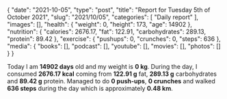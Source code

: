{
    "date": "2021-10-05",
    "type": "post",
    "title": "Report for Tuesday 5th of October 2021",
    "slug": "2021\/10\/05",
    "categories": [
        "Daily report"
    ],
    "images": [],
    "health": {
        "weight": 0,
        "height": 173,
        "age": 14902
    },
    "nutrition": {
        "calories": 2676.17,
        "fat": 122.91,
        "carbohydrates": 289.13,
        "protein": 89.42
    },
    "exercise": {
        "pushups": 0,
        "crunches": 0,
        "steps": 636
    },
    "media": {
        "books": [],
        "podcast": [],
        "youtube": [],
        "movies": [],
        "photos": []
    }
}

Today I am <strong>14902 days</strong> old and my weight is <strong>0 kg</strong>. During the day, I consumed <strong>2676.17 kcal</strong> coming from <strong>122.91 g</strong> fat, <strong>289.13 g</strong> carbohydrates and <strong>89.42 g</strong> protein. Managed to do <strong>0 push-ups</strong>, <strong>0 crunches</strong> and walked <strong>636 steps</strong> during the day which is approximately <strong>0.48 km</strong>.